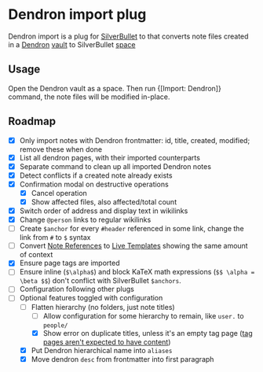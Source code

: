 # Dendron import plug

Dendron import is a plug for [SilverBullet](https://silverbullet.md) to that converts note files created in a [Dendron](https://www.dendron.so/) [vault](https://wiki.dendron.so/notes/6682fca0-65ed-402c-8634-94cd51463cc4/) to SilverBullet [space](https://silverbullet.md/Spaces)

## Usage

Open the Dendron vault as a space. Then run {[Import: Dendron]} command, the note files will be modified in-place.

## Roadmap

- [x] Only import notes with Dendron frontmatter: id, title, created, modified; remove these when done
- [x] List all dendron pages, with their imported counterparts
- [x] Separate command to clean up all imported Dendron notes
- [x] Detect conflicts if a created note already exists
- [x] Confirmation modal on destructive operations
  - [x] Cancel operation
  - [x] Show affected files, also affected/total count
- [x] Switch order of address and display text in wikilinks
- [x] Change `@person` links to regular wikilinks
- [ ] Create `$anchor` for every `#header` referenced in some link, change the link from `#` to `$` syntax
- [ ] Convert [Note References](https://wiki.dendron.so/notes/f1af56bb-db27-47ae-8406-61a98de6c78c/) to [Live Templates](https://silverbullet.md/Live%20Templates) showing the same amount of context
- [x] Ensure page tags are imported
- [ ] Ensure inline (`$\alpha$`) and block KaTeX math expressions (`$$ \alpha = \beta $$`) don't conflict with SilverBullet `$anchors`.
- [ ] Configuration following other plugs
- [ ] Optional features toggled with configuration
  - [ ] Flatten hierarchy (no folders, just note titles)
    - [ ] Allow configuration for some hierarchy to remain, like `user.` to `people/`
    - [x] Show error on duplicate titles, unless it's an empty tag page ([tag pages aren't expected to have content](https://github.com/silverbulletmd/silverbullet/issues/98))
  - [x] Put Dendron hierarchical name into `aliases`
  - [x] Move dendron `desc` from frontmatter into first paragraph
